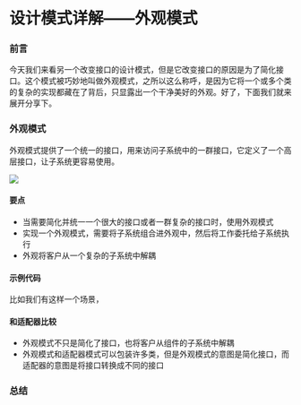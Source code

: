 # 设计模式详解——外观模式

### 前言

今天我们来看另一个改变接口的设计模式，但是它改变接口的原因是为了简化接口。这个模式被巧妙地叫做外观模式，之所以这么称呼，是因为它将一个或多个类的复杂的实现都藏在了背后，只显露出一个干净美好的外观。好了，下面我们就来展开分享下。

### 外观模式

外观模式提供了一个统一的接口，用来访问子系统中的一群接口，它定义了一个高层接口，让子系统更容易使用。

![](https://gitee.com/sysker/picBed/raw/master/blog/20211014085355.png)

#### 要点

- 当需要简化并统一一个很大的接口或者一群复杂的接口时，使用外观模式
- 实现一个外观模式，需要将子系统组合进外观中，然后将工作委托给子系统执行
- 外观将客户从一个复杂的子系统中解耦

#### 示例代码

比如我们有这样一个场景，





#### 和适配器比较

- 外观模式不只是简化了接口，也将客户从组件的子系统中解耦
- 外观模式和适配器模式可以包装许多类，但是外观模式的意图是简化接口，而适配器的意图是将接口转换成不同的接口



### 总结

